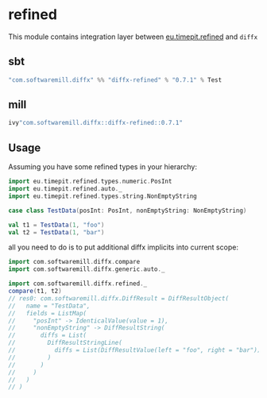 # refined

This module contains integration layer between [eu.timepit.refined](https://github.com/fthomas/refined) and `diffx`

## sbt

```scala
"com.softwaremill.diffx" %% "diffx-refined" % "0.7.1" % Test    
```

## mill

```scala
ivy"com.softwaremill.diffx::diffx-refined::0.7.1"
```

## Usage

Assuming you have some refined types in your hierarchy:

```scala
import eu.timepit.refined.types.numeric.PosInt
import eu.timepit.refined.auto._
import eu.timepit.refined.types.string.NonEmptyString

case class TestData(posInt: PosInt, nonEmptyString: NonEmptyString)

val t1 = TestData(1, "foo")
val t2 = TestData(1, "bar")
```

all you need to do is to put additional diffx implicits into current scope:

```scala
import com.softwaremill.diffx.compare
import com.softwaremill.diffx.generic.auto._

import com.softwaremill.diffx.refined._
compare(t1, t2)
// res0: com.softwaremill.diffx.DiffResult = DiffResultObject(
//   name = "TestData",
//   fields = ListMap(
//     "posInt" -> IdenticalValue(value = 1),
//     "nonEmptyString" -> DiffResultString(
//       diffs = List(
//         DiffResultStringLine(
//           diffs = List(DiffResultValue(left = "foo", right = "bar"))
//         )
//       )
//     )
//   )
// )
```